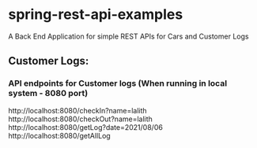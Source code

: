 # spring-rest-api-examples

A Back End Application for simple REST APIs for Cars and Customer Logs


## Customer Logs:

### API endpoints for Customer logs (When running in local system - 8080 port)
http://localhost:8080/checkIn?name=lalith <br>
http://localhost:8080/checkOut?name=lalith <br>
http://localhost:8080/getLog?date=2021/08/06 <br>
http://localhost:8080/getAllLog <br>
